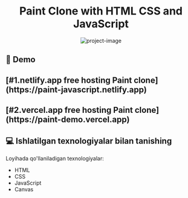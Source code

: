 <h1 align="center" id="title">Paint Clone with HTML CSS and JavaScript</h1>

<p align="center"><img src="https://media.graphassets.com/SaZfwkN2Ryeo8RgDa4gn" alt="project-image"></p>

 

<h2>🚀 Demo</h2>

<h2>[#1.netlify.app free hosting Paint clone](https://paint-javascript.netlify.app) <br></h2>
<h2>[#2.vercel.app free hosting Paint clone](https://paint-demo.vercel.app)</h2>

 
<h2>💻 Ishlatilgan texnologiyalar bilan tanishing</h2>

Loyihada qo'llaniladigan texnologiyalar:

*   HTML
*   CSS
*   JavaScript
*   Canvas
